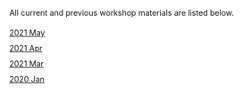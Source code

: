 All current and previous workshop materials are listed below.

<div style='display:block;'><p style='line-height:2;'>
<span style='display:block;'><a href='https://royfrancis.github.io/workshop-template-rmd-ga/2105/'>2021 May</a></span><span style='display:block;'><a href='https://royfrancis.github.io/workshop-template-rmd-ga/2104/'>2021 Apr</a></span><span style='display:block;'><a href='https://royfrancis.github.io/workshop-template-rmd-ga/2103/'>2021 Mar</a></span><span style='display:block;'><a href='https://royfrancis.github.io/workshop-template-rmd-ga/2001/'>2020 Jan</a></span></p></div>